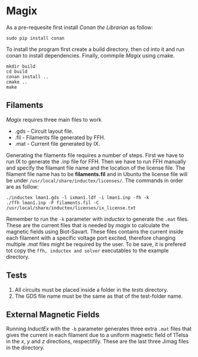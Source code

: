 # Magix

As a pre-requesite first install *Conan the Librarian* as follow:

```
sudo pip install conan
```

To install the program first create a build directory, then cd into it and run conan to install dependencies. Finally, commpile *Magix* using cmake.

```
mkdir build
cd build
conan install ..
cmake ..
make
```

## Filaments

*Magix* requires three main files to work

* .gds - Circuit layout file.
* .fil - Filaments file generated by FFH.
* .mat - Current file generated by IX.

Generating the filaments file requires a number of steps. First we have to run IX to generate the .inp file for FFH. Then we have to run FFH manually and specify the filamant file name and the location of the license file. The filament file name has to be **filaments.fil** and in Ubuntu the license file will be under `/usr/local/share/inductex/licenses/`. The commands in order are as follow:

```
./inductex lman1.gds -l ixman1.ldf -i lman1.inp -fh -k
./ffh lman1.inp -F filaments.fil -C /usr/local/share/inductex/licenses/ix_license.txt
```

Remember to run the `-k` parameter with *inductex* to generate the `.mat` files. These are the current files that is needed by *magix* to calculate the magnetic fields using Biot-Savart. These files contains the current inside each filament with a specific voltage port excited, therefore changing multiple *.mat* files might be required by the user. To be save, it is prefered tot copy the `ffh, inductex and solver` executables to the example directory.

## Tests

1) All circuits must be placed inside a folder in the *tests* directory. 
2) The GDS file name must be the same as that of the test-folder name.

## External Magnetic Fields

Running *InductEx* with the `-b` parameter generates three extra `.mat` files that gives the current in each filament due to a uniform magnetic field of 1Telsa in the *x*, *y* and *z* directions, respectifily. These are the last three Jimag files in the directory. 
